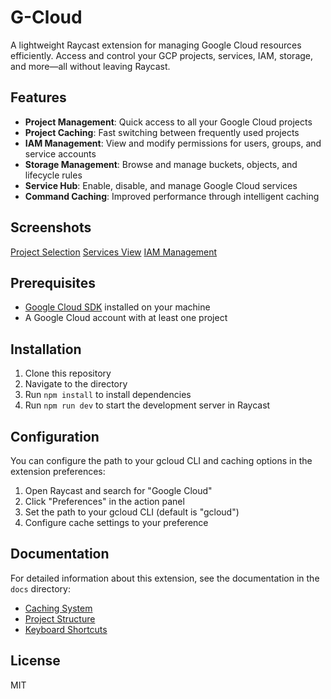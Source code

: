 # G-Cloud

A lightweight Raycast extension for managing Google Cloud resources efficiently. Access and control your GCP projects, services, IAM, storage, and more—all without leaving Raycast.

## Features

- **Project Management**: Quick access to all your Google Cloud projects
- **Project Caching**: Fast switching between frequently used projects
- **IAM Management**: View and modify permissions for users, groups, and service accounts
- **Storage Management**: Browse and manage buckets, objects, and lifecycle rules
- **Service Hub**: Enable, disable, and manage Google Cloud services
- **Command Caching**: Improved performance through intelligent caching

## Screenshots


[Project Selection](assets/homescreen.png)
[Services View](assets/services.png)
[IAM Management ](assets/iam.png)

## Prerequisites

- [Google Cloud SDK](https://cloud.google.com/sdk/docs/install) installed on your machine
- A Google Cloud account with at least one project

## Installation

1. Clone this repository
2. Navigate to the directory
3. Run `npm install` to install dependencies
4. Run `npm run dev` to start the development server in Raycast

## Configuration

You can configure the path to your gcloud CLI and caching options in the extension preferences:

1. Open Raycast and search for "Google Cloud"
2. Click "Preferences" in the action panel
3. Set the path to your gcloud CLI (default is "gcloud")
4. Configure cache settings to your preference

## Documentation

For detailed information about this extension, see the documentation in the `docs` directory:

- [Caching System](docs/CACHING_SYSTEM.md)
- [Project Structure](docs/PROJECT_STRUCTURE.md)
- [Keyboard Shortcuts](docs/SHORTCUTS.md)

## License

MIT
